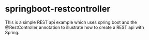 # springboot-restcontroller

This is a simple REST api example which uses spring boot and the @RestController annotation to illustrate how to create a REST api with Spring. 
